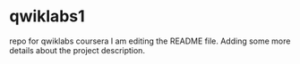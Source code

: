 # qwiklabs1
repo for qwiklabs coursera
I am editing the README file. Adding some more details about the project description.
